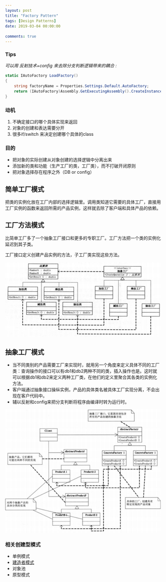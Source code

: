 ```yaml
---
layout: post
title: "Factory Pattern"
tags: [Design Patterns]
date: 2019-03-04 00:00:00

comments: true
---  
```


### Tips  

*可以用 反射技术+config 来去除分支判断逻辑带来的耦合 :*  

```C#
static IAutoFactory LoadFactory()
{
    string factoryName = Properties.Settings.Default.AutoFactory;
    return (IAutoFactory)Assembly.GetExecutingAssembly().CreateInstance(factoryName);
}
```

### 动机

1. 不确定接口的哪个具体实现来返回  
2. 对象的创建和表达需要分开  
3. 很多if/switch 来决定创建哪个具体的class  

### 目的  

* 把对象的实际创建从对象创建的选择逻辑中分离出来  
* 添加新的类和功能（生产工厂的类，工厂类），而不打破开闭原则  
* 把对象选择存在程序之外（DB or config）

## 简单工厂模式  

把类的实例化放在工厂内部的选择逻辑里。调用类知道它需要的具体工厂，直接用工厂实例的函数来返回所需的产品实例，这样就去除了客户端和具体产品的依赖。

<!--more-->  

## 工厂方法模式  

比简单工厂多了一个抽象工厂接口和更多的专职工厂。工厂方法把一个类的实例化延迟到其子类。

工厂接口定义创建产品实例的方法，子工厂类实现这些方法。  

![factory1](/assets/gallery/factory1.png)

## 抽象工厂模式  

* 当不同类别的产品需要工厂来实现时，就用另一个角度来定义具体不同的工厂类：查询操作的接口可以有db1和db2两种不同的类，插入操作也是。这时就可以根据db1和db2来定义两种工厂类，在他们的定义里聚合其各类的实例化方法。 
* 客户端通过抽象接口操纵实例，产品的具体类名被具体工厂实现分离，不会出现在客户代码中。  
* 辅以反射和config来把分支判断将程序由编译时转为运行时。

![factory2](/assets/gallery/factory2.png)

### 相关创建型模式  

* 单例模式  
* [建造者模式](https://fuyangzhen.github.io/2019/03/04/DP-Builder-Pattern/)    
* 对象池  
* 原型模式

